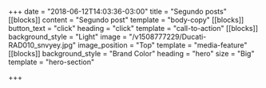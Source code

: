 +++
date = "2018-06-12T14:03:36-03:00"
title = "Segundo posts"
[[blocks]]
content = "Segundo post"
template = "body-copy"
[[blocks]]
button_text = "click"
heading = "click"
template = "call-to-action"
[[blocks]]
background_style = "Light"
image = "/v1508777229/Ducati-RAD010_snvyey.jpg"
image_position = "Top"
template = "media-feature"
[[blocks]]
background_style = "Brand Color"
heading = "hero"
size = "Big"
template = "hero-section"

+++
